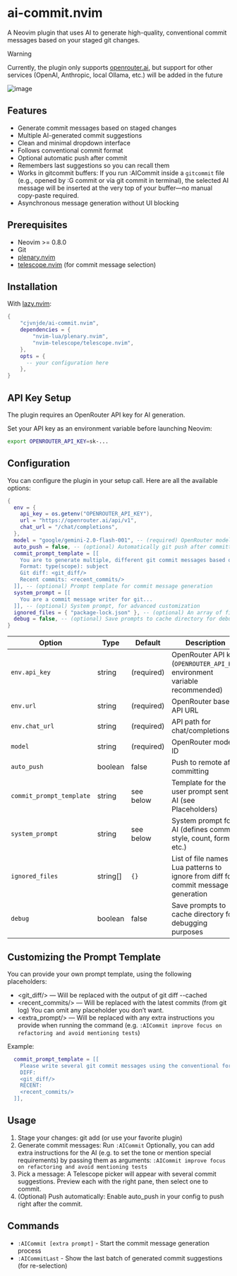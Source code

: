 # ai-commit.nvim

A Neovim plugin that uses AI to generate high-quality, conventional commit messages based on your staged git changes.

> [!WARNING]
> Currently, the plugin only supports [openrouter.ai](https://openrouter.ai), but support for other services (OpenAI, Anthropic, local Ollama, etc.) will be added in the future

![image](https://i.imgur.com/mDR44F5.png)

## Features

- Generate commit messages based on staged changes
- Multiple AI-generated commit suggestions
- Clean and minimal dropdown interface
- Follows conventional commit format
- Optional automatic push after commit
- Remembers last suggestions so you can recall them
- Works in gitcommit buffers:
If you run :AICommit inside a `gitcommit` file (e.g., opened by :G commit or via git commit in terminal), the selected AI message will be inserted at the very top of your buffer—no manual copy-paste required.
- Asynchronous message generation without UI blocking

## Prerequisites

- Neovim >= 0.8.0
- Git
- [plenary.nvim](https://github.com/nvim-lua/plenary.nvim)
- [telescope.nvim](https://github.com/nvim-telescope/telescope.nvim) (for commit message selection)

## Installation

With [lazy.nvim](https://github.com/folke/lazy.nvim):

```lua
{
    "cjvnjde/ai-commit.nvim",
    dependencies = {
        "nvim-lua/plenary.nvim",
        "nvim-telescope/telescope.nvim",
    },
    opts = {
      -- your configuration here
    },
}
```

## API Key Setup

The plugin requires an OpenRouter API key for AI generation.

Set your API key as an environment variable before launching Neovim:

```bash
export OPENROUTER_API_KEY=sk-...
```

## Configuration

You can configure the plugin in your setup call. Here are all the available options:

```lua
{
  env = {
    api_key = os.getenv("OPENROUTER_API_KEY"),
    url = "https://openrouter.ai/api/v1",
    chat_url = "/chat/completions",
  },
  model = "google/gemini-2.0-flash-001", -- (required) OpenRouter model to use
  auto_push = false, -- (optional) Automatically git push after committing
  commit_prompt_template = [[
    You are to generate multiple, different git commit messages based on the following git diff.
    Format: type(scope): subject
    Git diff: <git_diff/>
    Recent commits: <recent_commits/>
  ]], -- (optional) Prompt template for commit message generation
  system_prompt = [[
    You are a commit message writer for git...
  ]], -- (optional) System prompt, for advanced customization
  ignored_files = { "package-lock.json" }, -- (optional) An array of file names or Lua patterns. Any matching file will be excluded from the diff used for commit message generation.
  debug = false, -- (optional) Save prompts to cache directory for debugging
}
```

| Option                   | Type      | Default    | Description                                                                          |
| ------------------------ | --------- | ---------- | ------------------------------------------------------------------------------------ |
| `env.api_key`            | string    | (required) | OpenRouter API key (`OPENROUTER_API_KEY` environment variable recommended)           |
| `env.url`                | string    | (required) | OpenRouter base API URL                                                              |
| `env.chat_url`           | string    | (required) | API path for chat/completions                                                        |
| `model`                  | string    | (required) | OpenRouter model ID                                                                  |
| `auto_push`              | boolean   | false      | Push to remote after committing                                                      |
| `commit_prompt_template` | string    | see below  | Template for the user prompt sent to AI (see Placeholders)                           |
| `system_prompt`          | string    | see below  | System prompt for AI (defines commit style, count, format, etc.)                     |
| `ignored_files`          | string[]  | `{}`       | List of file names or Lua patterns to ignore from diff for commit message generation |
| `debug`                  | boolean   | false      | Save prompts to cache directory for debugging purposes                                |

## Customizing the Prompt Template

You can provide your own prompt template, using the following placeholders:

- <git_diff/> — Will be replaced with the output of git diff --cached
- <recent_commits/> — Will be replaced with the latest commits (from git log)
You can omit any placeholder you don’t want.
- <extra_prompt/> — Will be replaced with any extra instructions you provide when running the command (e.g. `:AICommit improve focus on refactoring and avoid mentioning tests`)

Example:

```lua
  commit_prompt_template = [[
    Please write several git commit messages using the conventional format.
    DIFF:
    <git_diff/>
    RECENT:
    <recent_commits/>
  ]],
```

## Usage

1. Stage your changes:
git add <files> (or use your favorite plugin)
2. Generate commit messages:
Run `:AICommit`
Optionally, you can add extra instructions for the AI (e.g. to set the tone or mention special requirements) by passing them as arguments:
`:AICommit improve focus on refactoring and avoid mentioning tests`
3. Pick a message:
A Telescope picker will appear with several commit suggestions. Preview each with the right pane, then select one to commit.
4. (Optional) Push automatically:
Enable auto_push in your config to push right after the commit.

## Commands

- `:AICommit [extra prompt]` - Start the commit message generation process
- `:AICommitLast` - Show the last batch of generated commit suggestions (for re-selection)
